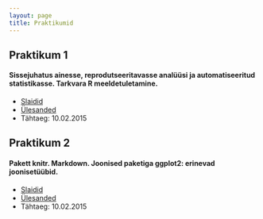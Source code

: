 ```yaml
---
layout: page
title: Praktikumid
---
```


## Praktikum 1

#### Sissejuhatus ainesse, reprodutseeritavasse analüüsi ja automatiseeritud statistikasse. Tarkvara R meeldetuletamine.

* [Slaidid](https://)
* [Ülesanded](https://)
* Tähtaeg: 10.02.2015

## Praktikum 2

#### Pakett knitr. Markdown. Joonised paketiga ggplot2: erinevad joonisetüübid.

* [Slaidid](https://)
* [Ülesanded](https://)
* Tähtaeg: 10.02.2015

